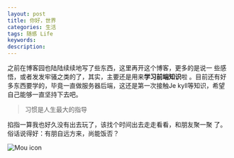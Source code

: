 ```yaml
---
layout: post
title: 你好，世界
categories: 生活
tags: 随感 Life
keywords:
description:
---
```


之前在博客园也陆陆续续地写了些东西，这里再开这个博客，更多的是说一
些感悟，或者发发牢骚之类的了，其实，主要还是用来**学习前端知识**啦
。目前还有好多东西要学的，毕竟一直做服务器后端，这还是第一次接触Je
kyll等知识，希望自己能够一直坚持下去吧。
>习惯是人生最大的指导

掐指一算我也好久没有出去玩了，该找个时间出去走走看看，和朋友聚一聚
了。俗话说得好：有朋自远方来，尚能饭否？

![Mou icon](http://yangtze736.github.io/public/img/food/5ec7217be86346aac5687973fe8dcdd4_r.jpg)
